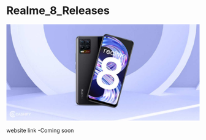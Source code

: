 # Realme_8_Releases
![R8 Img](https://raw.githubusercontent.com/skdev029/Realme_8_Releases/main/_github_img/Realme-8-4G.jpg "Banner")

website link -Coming soon
